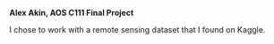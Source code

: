 **Alex Akin, AOS C111 Final Project**

I chose to work with a remote sensing dataset that I found on Kaggle. 
